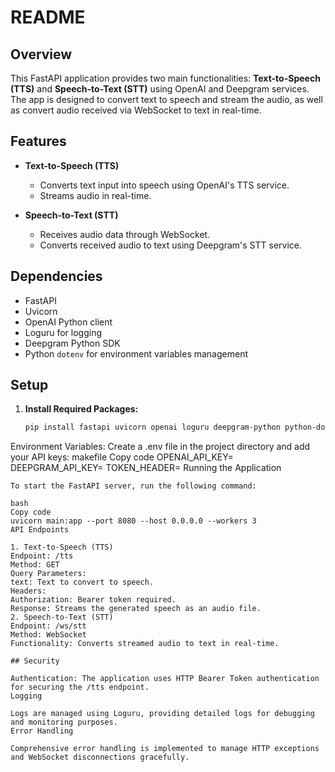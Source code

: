 # README

## Overview
This FastAPI application provides two main functionalities: **Text-to-Speech (TTS)** and **Speech-to-Text (STT)** using OpenAI and Deepgram services. The app is designed to convert text to speech and stream the audio, as well as convert audio received via WebSocket to text in real-time.

## Features
- **Text-to-Speech (TTS)**
  - Converts text input into speech using OpenAI's TTS service.
  - Streams audio in real-time.

- **Speech-to-Text (STT)**
  - Receives audio data through WebSocket.
  - Converts received audio to text using Deepgram's STT service.

## Dependencies
- FastAPI
- Uvicorn
- OpenAI Python client
- Loguru for logging
- Deepgram Python SDK
- Python `dotenv` for environment variables management

## Setup

1. **Install Required Packages:**
   ```bash
   pip install fastapi uvicorn openai loguru deepgram-python python-dotenv
Environment Variables:
Create a .env file in the project directory and add your API keys:
makefile
Copy code
OPENAI_API_KEY=<your-openai-api-key>
DEEPGRAM_API_KEY=<your-deepgram-api-key>
TOKEN_HEADER=<your-secure-token>
Running the Application
```
To start the FastAPI server, run the following command:

bash
Copy code
uvicorn main:app --port 8080 --host 0.0.0.0 --workers 3
API Endpoints

1. Text-to-Speech (TTS)
Endpoint: /tts
Method: GET
Query Parameters:
text: Text to convert to speech.
Headers:
Authorization: Bearer token required.
Response: Streams the generated speech as an audio file.
2. Speech-to-Text (STT)
Endpoint: /ws/stt
Method: WebSocket
Functionality: Converts streamed audio to text in real-time.

## Security

Authentication: The application uses HTTP Bearer Token authentication for securing the /tts endpoint.
Logging

Logs are managed using Loguru, providing detailed logs for debugging and monitoring purposes.
Error Handling

Comprehensive error handling is implemented to manage HTTP exceptions and WebSocket disconnections gracefully.
